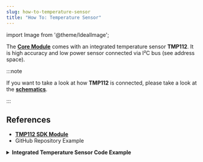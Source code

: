 ```yaml
---
slug: how-to-temperature-sensor
title: "How To: Temperature Sensor"
---
```

import Image from '@theme/IdealImage';

The [**Core Module**](../../hardware-modules/about-core-module.md) comes with an integrated temperature sensor **TMP112**. It is high accuracy and low power sensor connected via I²C bus (see address space).

:::note

  If you want to take a look at how **TMP112** is connected, please take a look at the [**schematics**](https://github.com/hardwario/bc-hardware/tree/master/out/bc-module-core).

:::

## References
- [**TMP112 SDK Module**](https://sdk.hardwario.com/group__twr__tmp112.html)
- GitHub Repository Example

<details><summary><b>Integrated Temperature Sensor Code Example</b></summary>
<p>

  ```c showLineNumbers
  #include <application.h>

  twr_tmp112_t temp;

  void tmp112_event_handler(twr_tmp112_t *self, twr_tmp112_event_t event, void *event_param)
  {
      (void) self;
      (void) event_param;

      if (event == TWR_TMP112_EVENT_UPDATE)
      {
          float temperature = 0.0;
          int16_t rawTemperature = 0;
          twr_tmp112_get_temperature_celsius(&temp, &temperature);
          twr_tmp112_get_temperature_raw(&temp, &rawTemperature);
          twr_log_debug("%.4f °C\r\n%d", temperature, rawTemperature);
      }
  }

  void application_init(void)
  {
      // initialize logging
      twr_log_init(TWR_LOG_LEVEL_DEBUG, TWR_LOG_TIMESTAMP_ABS);

      // initialize TMP112 sensor
      twr_tmp112_init(&temp, TWR_I2C_I2C0, 0x49);

      // set measurement handler (call "tmp112_event_handler()" after measurement)
      twr_tmp112_set_event_handler(&temp, tmp112_event_handler, NULL);

      // automatically measure the temperature every 5 seconds
      twr_tmp112_set_update_interval(&temp, 5000);
  }
  ```

</p>
</details>
